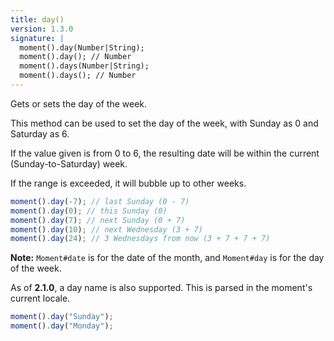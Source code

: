 ```yaml
---
title: day()
version: 1.3.0
signature: |
  moment().day(Number|String);
  moment().day(); // Number
  moment().days(Number|String);
  moment().days(); // Number
---
```



Gets or sets the day of the week.

This method can be used to set the day of the week, with Sunday as 0 and Saturday as 6.

If the value given is from 0 to 6, the resulting date will be within the current (Sunday-to-Saturday) week.

If the range is exceeded, it will bubble up to other weeks.

```javascript
moment().day(-7); // last Sunday (0 - 7)
moment().day(0); // this Sunday (0)
moment().day(7); // next Sunday (0 + 7)
moment().day(10); // next Wednesday (3 + 7)
moment().day(24); // 3 Wednesdays from now (3 + 7 + 7 + 7)
```

**Note:** `Moment#date` is for the date of the month, and `Moment#day` is for the day of the week.

As of **2.1.0**, a day name is also supported. This is parsed in the moment's current locale.

```javascript
moment().day("Sunday");
moment().day("Monday");
```
